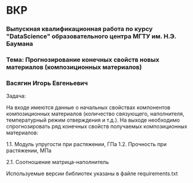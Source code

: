 # ВКР
### Выпускная квалификационная работа по курсу "DataScience" образовательного центра МГТУ им. Н.Э. Баумана
### Тема: Прогнозирование конечных свойств новых материалов (композиционных материалов)
### Васягин Игорь Евгеньевич
Задача:

На входе имеются данные о начальных свойствах компонентов композиционных материалов (количество связующего, наполнителя, температурный режим отверждения и т.д.). На выходе необходимо спрогнозировать ряд конечных свойств получаемых композиционных материалов:

1.1. Модуль упругости при растяжении, ГПа
1.2. Прочность при растяжении, МПа

2.1. Соотношение матрица-наполнитель



Используемые версии библиотек указаны в файле requirements.txt

